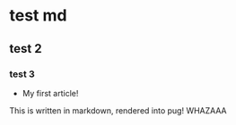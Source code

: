 # test md

## test 2

### test 3

* My first article!

This is written in markdown, rendered into pug! WHAZAAA